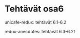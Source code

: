 <h1>Tehtävät osa6 </h1>

<p>unicafe-redux: tehtävät 6.1-6.2</p>
<p>redux-anecdotes: tehtävät 6.3-6.21</p>
